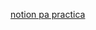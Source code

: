
[notion pa practica](https://cyberanhg.notion.site/Android-Indicaciones-uu-e81dc9e788e64f9f98ad555717f1f8e3?pvs=4)
